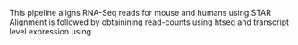This pipeline aligns RNA-Seq reads for mouse and humans using STAR
Alignment is followed by obtainining read-counts using htseq and transcript level expression using 
